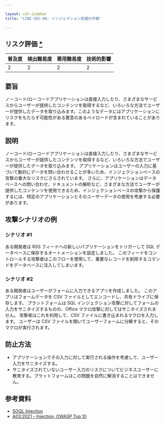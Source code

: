 ```yaml
---

layout: col-sidebar
title: "LCNC-SEC-06: インジェクション処理の不備"

---
```


## リスク評価 [*](https://owasp.org/www-project-top-ten/2017/Note_About_Risks)

| 普及度 | 検出難易度 | 悪用難易度 | 技術的影響 |
| --- | --- | --- | --- |
| 2 | 2 | 2 | 2 |

## 要旨

ノーコード/ローコードアプリケーションは直接入力したり、さまざまなサービスからユーザーが提供したコンテンツを取得するなど、いろいろな方法でユーザーが提供したデータを取り込みます。このようなデータにはアプリケーションにリスクをもたらす可能性がある悪意のあるペイロードが含まれていることがあります。

## 説明

ノーコード/ローコードアプリケーションは直接入力したり、さまざまなサービスからユーザーが提供したコンテンツを取得するなど、いろいろな方法でユーザーが提供したデータを取り込みます。
アプリケーションはユーザーの入力に基づいて動的にデータを問い合わせることが多いため、インジェクションベースの攻撃の重大なリスクにさらされています。
さらに、アプリケーションはデータベースへの問い合わせ、ドキュメントの解析など、さまざまな方法でユーザーが提供したコンテンツを使用できるため、インジェクションベースの攻撃から保護するには、特定のアプリケーションとそのユーザーデータの使用を考慮する必要があります。

## 攻撃シナリオの例

### シナリオ #1

ある開発者は RSS フィードへの新しいパブリケーションをトリガーして SQL データベースに保存するオートメーションを設定しました。
このフィードをコントロールする攻撃者はこのフローを使用して、重要なレコードを削除するコマンドをデータベースに注入してしまいます。

### シナリオ #2

ある開発者はユーザーがフォームに入力できるアプリを作成しました。
このアプリはフォームデータを CSV ファイルとしてエンコードし、共有ドライブに保存します。
プラットフォームは SQL インジェクション攻撃に対してフォームの入力をサニタイズするものの、Office マクロ攻撃に対してはサニタイズされません。
攻撃者はこれを利用して、CSV ファイルに書き込まれるマクロを入力します。
ユーザーは CSV ファイルを開いてユーザーフォームに分解すると、そのマクロが実行されます。

## 防止方法

- アプリケーションでその入力に対して実行される操作を考慮して、ユーザー入力をサニタイズする。
- サニタイズされていないユーザー入力のリスクについてビジネスユーザーに教育する。プラットフォームはこの問題を自然に解消することはできません。

## 参考資料

- [SOQL Injection](https://developer.salesforce.com/docs/atlas.en-us.apexcode.meta/apexcode/pages_security_tips_soql_injection.htm)
- [A03:2021 – Injection, OWASP Top 10](https://owasp.org/Top10/A03_2021-Injection/)
